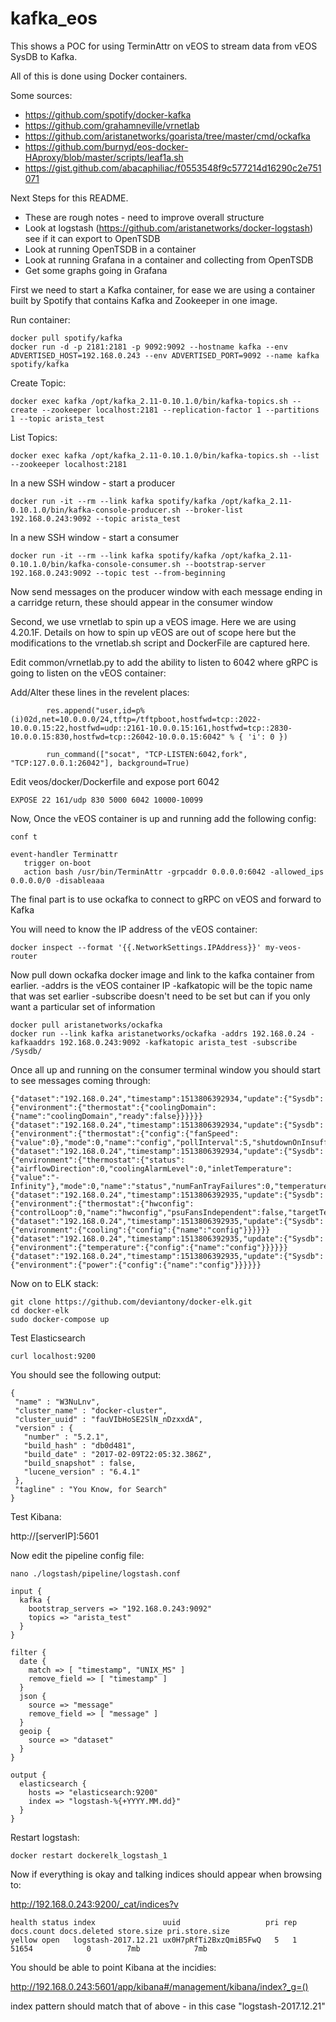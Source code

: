 # kafka_eos

This shows a POC for using TerminAttr on vEOS to stream data from vEOS SysDB to Kafka.

All of this is done using Docker containers.

Some sources:
 - https://github.com/spotify/docker-kafka
 - https://github.com/grahamneville/vrnetlab
 - https://github.com/aristanetworks/goarista/tree/master/cmd/ockafka
 - https://github.com/burnyd/eos-docker-HAproxy/blob/master/scripts/leaf1a.sh
 - https://gist.github.com/abacaphiliac/f0553548f9c577214d16290c2e751071

Next Steps for this README.
 - These are rough notes - need to improve overall structure
 - Look at logstash (https://github.com/aristanetworks/docker-logstash) see if it can export to OpenTSDB
 - Look at running OpenTSDB in a container
 - Look at running Grafana in a container and collecting from OpenTSDB
 - Get some graphs going in Grafana


First we need to start a Kafka container, for ease we are using a container built by Spotify that contains Kafka and Zookeeper in one image.


Run container:
```
docker pull spotify/kafka
docker run -d -p 2181:2181 -p 9092:9092 --hostname kafka --env ADVERTISED_HOST=192.168.0.243 --env ADVERTISED_PORT=9092 --name kafka spotify/kafka
```

Create Topic:
```
docker exec kafka /opt/kafka_2.11-0.10.1.0/bin/kafka-topics.sh --create --zookeeper localhost:2181 --replication-factor 1 --partitions 1 --topic arista_test
```

List Topics:
```
docker exec kafka /opt/kafka_2.11-0.10.1.0/bin/kafka-topics.sh --list --zookeeper localhost:2181
```

In a new SSH window - start a producer
```
docker run -it --rm --link kafka spotify/kafka /opt/kafka_2.11-0.10.1.0/bin/kafka-console-producer.sh --broker-list 192.168.0.243:9092 --topic arista_test
```

In a new SSH window - start a consumer
```
docker run -it --rm --link kafka spotify/kafka /opt/kafka_2.11-0.10.1.0/bin/kafka-console-consumer.sh --bootstrap-server 192.168.0.243:9092 --topic test --from-beginning
```

Now send messages on the producer window with each message ending in a carridge return, these should appear in the consumer window


Second, we use vrnetlab to spin up a vEOS image. Here we are using 4.20.1F. Details on how to spin up vEOS are out of scope here but the modifications to the vrnetlab.sh script and DockerFile are captured here.

Edit common/vrnetlab.py to add the ability to listen to 6042 where gRPC is going to listen on the vEOS container:

Add/Alter these lines in the revelent places:
```
        res.append("user,id=p%(i)02d,net=10.0.0.0/24,tftp=/tftpboot,hostfwd=tcp::2022-10.0.0.15:22,hostfwd=udp::2161-10.0.0.15:161,hostfwd=tcp::2830-10.0.0.15:830,hostfwd=tcp::26042-10.0.0.15:6042" % { 'i': 0 })
        
        run_command(["socat", "TCP-LISTEN:6042,fork", "TCP:127.0.0.1:26042"], background=True)       
```

Edit veos/docker/Dockerfile and expose port 6042

```
EXPOSE 22 161/udp 830 5000 6042 10000-10099
```


Now, Once the vEOS container is up and running add the following config:

```
conf t

event-handler Terminattr
   trigger on-boot
   action bash /usr/bin/TerminAttr -grpcaddr 0.0.0.0:6042 -allowed_ips 0.0.0.0/0 -disableaaa
```



The final part is to use ockafka to connect to gRPC on vEOS and forward to Kafka

You will need to know the IP address of the vEOS container:

```
docker inspect --format '{{.NetworkSettings.IPAddress}}' my-veos-router
```

Now pull down ockafka docker image and link to the kafka container from earlier.
-addrs is the vEOS container IP
-kafkatopic will be the topic name that was set earlier
-subscribe doesn't need to be set but can if you only want a particular set of information

```
docker pull aristanetworks/ockafka
docker run --link kafka aristanetworks/ockafka -addrs 192.168.0.24 -kafkaaddrs 192.168.0.243:9092 -kafkatopic arista_test -subscribe /Sysdb/
```

Once all up and running on the consumer terminal window you should start to see messages coming through:

```
{"dataset":"192.168.0.24","timestamp":1513806392934,"update":{"Sysdb":{"environment":{"thermostat":{"coolingDomain":{"name":"coolingDomain","ready":false}}}}}}
{"dataset":"192.168.0.24","timestamp":1513806392934,"update":{"Sysdb":{"environment":{"thermostat":{"config":{"fanSpeed":{"value":0},"mode":0,"name":"config","pollInterval":5,"shutdownOnInsufficientFans":true,"shutdownOnOverheat":true}}}}}}
{"dataset":"192.168.0.24","timestamp":1513806392934,"update":{"Sysdb":{"environment":{"thermostat":{"status":{"airflowDirection":0,"coolingAlarmLevel":0,"inletTemperature":{"value":"-Infinity"},"mode":0,"name":"status","numFanTrayFailures":0,"temperatureAlarmLevel":0}}}}}}
{"dataset":"192.168.0.24","timestamp":1513806392935,"update":{"Sysdb":{"environment":{"thermostat":{"hwconfig":{"controlLoop":0,"name":"hwconfig","psuFansIndependent":false,"targetTemperatureCorrectionEnabled":true,"thermalPolicy":0}}}}}}
{"dataset":"192.168.0.24","timestamp":1513806392935,"update":{"Sysdb":{"environment":{"cooling":{"config":{"name":"config"}}}}}}
{"dataset":"192.168.0.24","timestamp":1513806392935,"update":{"Sysdb":{"environment":{"temperature":{"config":{"name":"config"}}}}}}
{"dataset":"192.168.0.24","timestamp":1513806392935,"update":{"Sysdb":{"environment":{"power":{"config":{"name":"config"}}}}}}
```



Now on to ELK stack:

```
git clone https://github.com/deviantony/docker-elk.git
cd docker-elk
sudo docker-compose up
```

Test Elasticsearch 

```
curl localhost:9200
```

You should see the following output:

```
{
 "name" : "W3NuLnv",
 "cluster_name" : "docker-cluster",
 "cluster_uuid" : "fauVIbHoSE2SlN_nDzxxdA",
 "version" : {
   "number" : "5.2.1",
   "build_hash" : "db0d481",
   "build_date" : "2017-02-09T22:05:32.386Z",
   "build_snapshot" : false,
   "lucene_version" : "6.4.1"
 },
 "tagline" : "You Know, for Search"
}
```

Test Kibana:

http://[serverIP]:5601


Now edit the pipeline config file:

```
nano ./logstash/pipeline/logstash.conf
```

```
input {
  kafka {
    bootstrap_servers => "192.168.0.243:9092"
    topics => "arista_test"
  }
}

filter {
  date {
    match => [ "timestamp", "UNIX_MS" ]
    remove_field => [ "timestamp" ]
  }
  json {
    source => "message"
    remove_field => [ "message" ]
  }
  geoip {
    source => "dataset"
  }
}

output {
  elasticsearch {
    hosts => "elasticsearch:9200"
    index => "logstash-%{+YYYY.MM.dd}"
  }
}
```


Restart logstash:

```
docker restart dockerelk_logstash_1
```


Now if everything is okay and talking indices should appear when browsing to:

http://192.168.0.243:9200/_cat/indices?v

```
health status index               uuid                   pri rep docs.count docs.deleted store.size pri.store.size
yellow open   logstash-2017.12.21 ux0H7pRfTi2BxzQmiB5FwQ   5   1      51654            0        7mb            7mb
```

You should be able to point Kibana at the incidies:

http://192.168.0.243:5601/app/kibana#/management/kibana/index?_g=()

index pattern should match that of above - in this case "logstash-2017.12.21"







